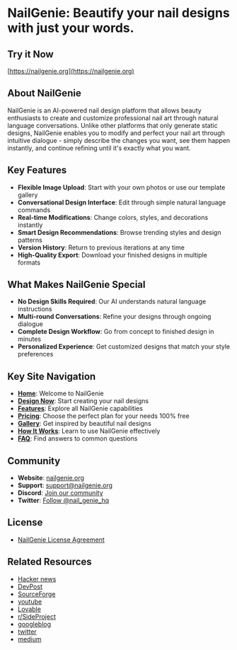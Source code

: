 # NailGenie: Beautify your nail designs with just your words.



## Try it Now

[https://nailgenie.org](https://nailgenie.org)


## About NailGenie

NailGenie is an AI-powered nail design platform that allows beauty enthusiasts to create and customize professional nail art through natural language conversations. Unlike other platforms that only generate static designs, NailGenie enables you to modify and perfect your nail art through intuitive dialogue - simply describe the changes you want, see them happen instantly, and continue refining until it's exactly what you want.

## Key Features

- **Flexible Image Upload**: Start with your own photos or use our template gallery
- **Conversational Design Interface**: Edit through simple natural language commands
- **Real-time Modifications**: Change colors, styles, and decorations instantly
- **Smart Design Recommendations**: Browse trending styles and design patterns
- **Version History**: Return to previous iterations at any time
- **High-Quality Export**: Download your finished designs in multiple formats

## What Makes NailGenie Special

- **No Design Skills Required**: Our AI understands natural language instructions
- **Multi-round Conversations**: Refine your designs through ongoing dialogue
- **Complete Design Workflow**: Go from concept to finished design in minutes
- **Personalized Experience**: Get customized designs that match your style preferences

## Key Site Navigation

- **[Home](https://nailgenie.org/)**: Welcome to NailGenie
- **[Design Now](https://nailgenie.org/#canvas)**: Start creating your nail designs
- **[Features](https://nailgenie.org/#feature)**: Explore all NailGenie capabilities
- **[Pricing](https://nailgenie.org/#pricing)**: Choose the perfect plan for your needs
 100% free
- **[Gallery](https://nailgenie.org/#showcase)**: Get inspired by beautiful nail designs
- **[How It Works](https://nailgenie.org/#usage)**: Learn to use NailGenie effectively
- **[FAQ](https://nailgenie.org/#faq)**: Find answers to common questions

## Community

- **Website**: [nailgenie.org](https://nailgenie.org)
- **Support**: [support@nailgenie.org](mailto:support@nailgenie.org)
- **Discord**: [Join our community](https://discord.gg/7QJzzZu4)
- **Twitter**: [Follow @nail_genie_hq](https://x.com/nail_genie_hq)

## License

- [NailGenie License Agreement](LICENSE)

## Related Resources
- [Hacker news](https://news.ycombinator.com/item?id=43450557)
- [DevPost](https://devpost.com/software/nailgenie-nail-designs)
- [SourceForge](https://sourceforge.net/projects/nailgenie/)
- [youtube](https://www.youtube.com/@%E9%99%88%E5%AE%87%E7%BF%94-x2b)
- [Lovable](https://launched.lovable.app/nailgenie)
- [r/SideProject](https://www.reddit.com/r/SideProject/comments/1jhqosp/i_built_nailgenie_an_ai_tool_that_lets_users_edit/)
- [googleblog](https://developers-id.googleblog.com/2023/03/vidio-perkuat-kesuksesannya-di.html?sc=1742702960372#c256565561107335961)
- [twitter](https://x.com/nail_genie_hq)
- [medium](https://medium.com/@yxchen1994/the-best-nail-design-tools-in-2025-from-virtual-try-on-to-conversational-ai-4f5a427a45b4)



